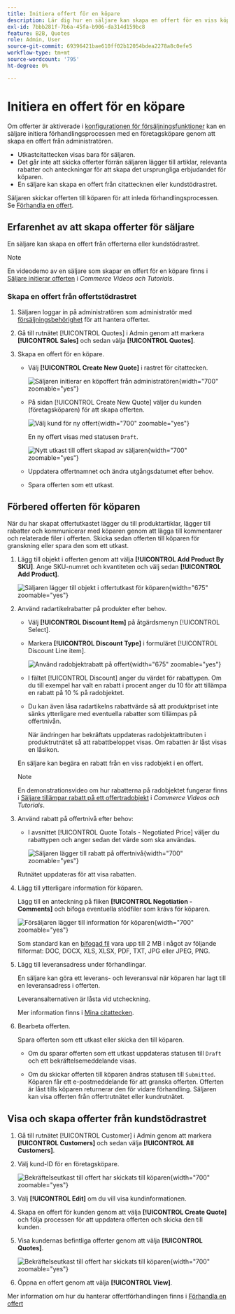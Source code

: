 ```yaml
---
title: Initiera offert för en köpare
description: Lär dig hur en säljare kan skapa en offert för en viss köpare för att starta förhandlingsprocessen. Säljaren kan endast skicka offerter till kunder som är kopplade till ett företagskonto på den valda webbplatsen.
exl-id: 7bbb281f-7b6a-45fa-b906-da314d159bc8
feature: B2B, Quotes
role: Admin, User
source-git-commit: 69396421bae610ff02b12054bdea2278a8c0efe5
workflow-type: tm+mt
source-wordcount: '795'
ht-degree: 0%

---
```


# Initiera en offert för en köpare

Om offerter är aktiverade i [konfigurationen för försäljningsfunktioner](configure-quotes.md) kan en säljare initiera förhandlingsprocessen med en företagsköpare genom att skapa en offert från administratören.

- Utkastcitattecken visas bara för säljaren.
- Det går inte att skicka offerter förrän säljaren lägger till artiklar, relevanta rabatter och anteckningar för att skapa det ursprungliga erbjudandet för köparen.
- En säljare kan skapa en offert från citattecknen eller kundstödrastret.

Säljaren skickar offerten till köparen för att inleda förhandlingsprocessen. Se [Förhandla en offert](quote-price-negotiation.md).

## Erfarenhet av att skapa offerter för säljare

En säljare kan skapa en offert från offerterna eller kundstödrastret.

>[!NOTE]
>
>En videodemo av en säljare som skapar en offert för en köpare finns i [Säljare initierar offerten](https://experienceleague.adobe.com/docs/commerce-learn/tutorials/b2b/b2b-quote/sales-rep-initiates-quote.html) i _Commerce Videos och Tutorials_.

### Skapa en offert från offertstödrastret

1. Säljaren loggar in på administratören som administratör med [försäljningsbehörighet](../systems/permissions.md) för att hantera offerter.

1. Gå till rutnätet [!UICONTROL Quotes] i Admin genom att markera **[!UICONTROL Sales]** och sedan välja **[!UICONTROL Quotes]**.

1. Skapa en offert för en köpare.

   - Välj **[!UICONTROL Create New Quote]** i rastret för citattecken.

     ![Säljaren initierar en köpoffert från administratören](./assets/quote-draft-from-admin.png){width="700" zoomable="yes"}

   - På sidan [!UICONTROL Create New Quote] väljer du kunden (företagsköparen) för att skapa offerten.

     ![Välj kund för ny offert](./assets/quote-draft-from-admin-select-buyer.png){width="700" zoomable="yes"}

     En ny offert visas med statusen `Draft`.

     ![Nytt utkast till offert skapad av säljaren](./assets/quote-create-by-seller.png){width="700" zoomable="yes"}

   - Uppdatera offertnamnet och ändra utgångsdatumet efter behov.

   - Spara offerten som ett utkast.

## Förbered offerten för köparen

När du har skapat offertutkastet lägger du till produktartiklar, lägger till rabatter och kommunicerar med köparen genom att lägga till kommentarer och relaterade filer i offerten. Skicka sedan offerten till köparen för granskning eller spara den som ett utkast.

1. Lägg till objekt i offerten genom att välja **[!UICONTROL Add Product By SKU]**. Ange SKU-numret och kvantiteten och välj sedan **[!UICONTROL Add Product]**.

   ![Säljaren lägger till objekt i offertutkast för köparen](./assets/quote-draft-add-items.png){width="675" zoomable="yes"}

1. Använd radartikelrabatter på produkter efter behov.

   - Välj **[!UICONTROL Discount Item]** på åtgärdsmenyn [!UICONTROL Select].

   - Markera **[!UICONTROL Discount Type]** i formuläret [!UICONTROL Discount Line item].

     ![Använd radobjektrabatt på offert](./assets/quote-discount-line-item.png){width="675" zoomable="yes"}

   - I fältet [!UICONTROL Discount] anger du värdet för rabattypen. Om du till exempel har valt en rabatt i procent anger du 10 för att tillämpa en rabatt på 10 % på radobjektet.

   - Du kan även låsa radartikelns rabattvärde så att produktpriset inte sänks ytterligare med eventuella rabatter som tillämpas på offertnivån.

     När ändringen har bekräftats uppdateras radobjektattributen i produktrutnätet så att rabattbeloppet visas. Om rabatten är låst visas en låsikon.

   En säljare kan begära en rabatt från en viss radobjekt i en offert.

   >[!NOTE]
   >
   >En demonstrationsvideo om hur rabatterna på radobjektet fungerar finns i [Säljare tillämpar rabatt på ett offertradobjekt](https://experienceleague.adobe.com/docs/commerce-learn/tutorials/b2b/b2b-quote/quote-line-item-discount.html) i _Commerce Videos och Tutorials_.

1. Använd rabatt på offertnivå efter behov:

   - I avsnittet [!UICONTROL Quote Totals - Negotiated Price] väljer du rabattypen och anger sedan det värde som ska användas.

     ![Säljaren lägger till rabatt på offertnivå](./assets/quote-draft-total-discount.png){width="700" zoomable="yes"}

   Rutnätet uppdateras för att visa rabatten.

1. Lägg till ytterligare information för köparen.

   Lägg till en anteckning på fliken **[!UICONTROL Negotiation - Comments]** och bifoga eventuella stödfiler som krävs för köparen.

   ![Försäljaren lägger till information för köparen](./assets/quote-draft-add-info-for-buyer.png){width="700" zoomable="yes"}

   Som standard kan en [bifogad fil](configure-quotes.md) vara upp till 2 MB i något av följande filformat: DOC, DOCX, XLS, XLSX, PDF, TXT, JPG eller JPEG, PNG.

1. Lägg till leveransadress under förhandlingar.

   En säljare kan göra ett leverans- och leveransval när köparen har lagt till en leveransadress i offerten.

   Leveransalternativen är låsta vid utcheckning.

   Mer information finns i [Mina citattecken](account-dashboard-my-quotes.md#adding-a-shipping-address).

1. Bearbeta offerten.

   Spara offerten som ett utkast eller skicka den till köparen.

   - Om du sparar offerten som ett utkast uppdateras statusen till `Draft` och ett bekräftelsemeddelande visas.

   - Om du skickar offerten till köparen ändras statusen till `Submitted`. Köparen får ett e-postmeddelande för att granska offerten. Offerten är låst tills köparen returnerar den för vidare förhandling. Säljaren kan visa offerten från offertrutnätet eller kundrutnätet.

## Visa och skapa offerter från kundstödrastret

1. Gå till rutnätet [!UICONTROL Customer] i Admin genom att markera **[!UICONTROL Customers]** och sedan välja **[!UICONTROL All Customers]**.

1. Välj kund-ID för en företagsköpare.

   ![Bekräftelseutkast till offert har skickats till köparen](./assets/quote-view-customer-quotes.png){width="700" zoomable="yes"}

1. Välj **[!UICONTROL Edit]** om du vill visa kundinformationen.

1. Skapa en offert för kunden genom att välja **[!UICONTROL Create Quote]** och följa processen för att uppdatera offerten och skicka den till kunden.

1. Visa kundernas befintliga offerter genom att välja **[!UICONTROL Quotes]**.

   ![Bekräftelseutkast till offert har skickats till köparen](./assets/quote-list-from-customer-information.png){width="700" zoomable="yes"}

1. Öppna en offert genom att välja **[!UICONTROL View]**.

Mer information om hur du hanterar offertförhandlingen finns i [Förhandla en offert](quote-price-negotiation.md)
